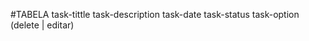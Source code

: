 #TABELA
    task-tittle
    task-description
    task-date
    task-status
    task-option (delete | editar)
